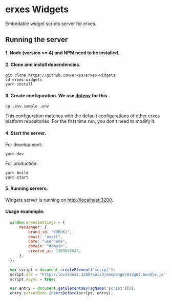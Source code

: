 # erxes Widgets

Embedable widget scripts server for erxes.

## Running the server

#### 1. Node (version >= 4) and NPM need to be installed.
#### 2. Clone and install dependencies.

```Shell
git clone https://github.com/erxes/erxes-widgets
cd erxes-widgets
yarn install
```

#### 3. Create configuration. We use [dotenv](https://github.com/motdotla/dotenv) for this.

```Shell
cp .env.sample .env
```

This configuration matches with the default configurations of other erxes platform repositories. For the first time run, you don't need to modify it.

#### 4. Start the server.

For development:

```Shell
yarn dev
```

For production:

```Shell
yarn build
yarn start
```

#### 5. Running servers:

Widgets server is running on [http://localhost:3200](http://localhost:3200).


#### Usage exammple:

```javascript
  window.erxesSettings = {
      messenger: {
          brand_id: "YDEdKj",
          email: "email",
          name: "username",
          domain: "domain",
          created_at: 1369642043,
      },
  };

  var script = document.createElement('script');
  script.src = "http://localhost:3200/build/messengerWidget.bundle.js";
  script.async = true;

  var entry = document.getElementsByTagName('script')[0];
  entry.parentNode.insertBefore(script, entry);
```
